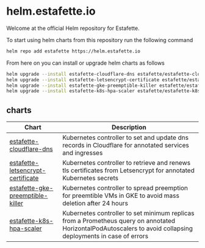 # helm.estafette.io

Welcome at the official Helm repository for Estafette.

To start using helm charts from this repository run the following command

```bash
helm repo add estafette https://helm.estafette.io
```

From here on you can install or upgrade helm charts as follows

```bash
helm upgrade --install estafette-cloudflare-dns estafette/estafette-cloudflare-dns --namespace estafette
helm upgrade --install estafette-letsencrypt-certificate estafette/estafette-letsencrypt-certificate --namespace estafette
helm upgrade --install estafette-gke-preemptible-killer estafette/estafette-gke-preemptible-killer --namespace estafette
helm upgrade --install estafette-k8s-hpa-scaler estafette/estafette-k8s-hpa-scaler --namespace estafette
```

## charts

| Chart         | Description   |
| ------------- | ------------- |
| [estafette-cloudflare-dns](https://github.com/estafette/estafette-cloudflare-dns) | Kubernetes controller to set and update dns records in Cloudflare for annotated services and ingresses |
| [estafette-letsencrypt-certificate](https://github.com/estafette/estafette-letsencrypt-certificate) | Kubernetes controller to retrieve and renews tls certificates from Letsencrypt for annotated Kubernetes secrets |
| [estafette-gke-preemptible-killer](https://github.com/estafette/estafette-gke-preemptible-killer) | Kubernetes controller to spread preemption for preemtible VMs in GKE to avoid mass deletion after 24 hours |
| [estafette-k8s-hpa-scaler](https://github.com/estafette/estafette-k8s-hpa-scaler) | Kubernetes controller to set minimum replicas from a Prometheus query on annotated HorizontalPodAutoscalers to avoid collapsing deployments in case of errors |